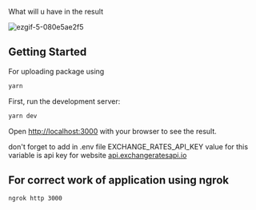 What will u have in the result 

![ezgif-5-080e5ae2f5](https://github.com/vitalik8545/YourWidget/assets/26333057/b9145bb0-43b3-47c1-ba7d-e80c572f4125)

## Getting Started

For uploading package using
```bash
yarn
```
First, run the development server:

```bash
yarn dev
```

Open [http://localhost:3000](http://localhost:3000) with your browser to see the result.

don't forget to add in .env file EXCHANGE_RATES_API_KEY 
value for this variable is api key for website [api.exchangeratesapi.io](https://api.exchangeratesapi.io)

## For correct work of application using ngrok

```bash
ngrok http 3000
```
